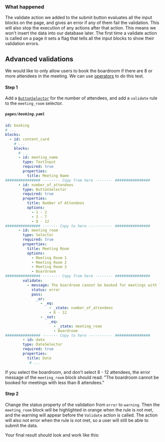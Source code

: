 ### What happened

The validate action we added to the submit button evaluates all the input blocks on the page, and gives an error if any of them fail the validation. This will also stop the execution of any actions after that action. This means we won't insert the data into our database later. The first time a validate action is called on a page it sets a flag that tells all the input blocks to show their validation errors.

## Advanced validations

We would like to only allow users to book the boardroom if there are 8 or more attendees in the meeting. We can use [operators](operators) to do this test.

#### Step 1
Add a [`ButtonSelector`](ButtonSelector) for the number of attendees, and add a `validate` rule to the `meeting_room` selector.

##### `pages/booking.yaml`
```yaml
id: booking
# ...
blocks:
  - id: content_card
    # ...
    blocks:
      # ...
      - id: meeting_name
        type: TextInput
        required: true
        properties:
          title: Meeting Name
################ -------- Copy from here -------- ################
      - id: number_of_attendees
        type: ButtonSelector
        required: true
        properties:
          title: Number of Attendees
          options:
            - 1 - 2
            - 3 - 7
            - 8 - 12
################ ------- Copy to here ----------- ################
      - id: meeting_room
        type: Selector
        required: true
        properties:
          title: Meeting Room
          options:
            - Meeting Room 1
            - Meeting Room 2
            - Meeting Room 3
            - Boardroom
################ -------- Copy from here -------- ################
        validate:
          - message: The boardroom cannot be booked for meetings with less than 8 attendees.
            status: error
            pass:
              _or:
                - _eq:
                    - _state: number_of_attendees
                    - 8 - 12
                - _not:
                    _eq:
                      - _state: meeting_room
                      - Boardroom
################ ------- Copy to here ----------- ################
        - id: date
        type: DateSelector
        required: true
        properties:
          title: Date
           # ...
```

If you select the boardroom, and don't select 8 - 12 attendees, the error message of the `meeting_room` block should read: "The boardroom cannot be booked for meetings with less than 8 attendees."


#### Step 2
Change the status property of the validation from `error` to `warning`. Then the  `meeting_room` block will be highlighted in orange when the rule is not met, and the warning will appear before the `Validate` action is called. The action will also not error when the rule is not met, so a user will still be able to submit the data.

Your final result should look and work like this:
